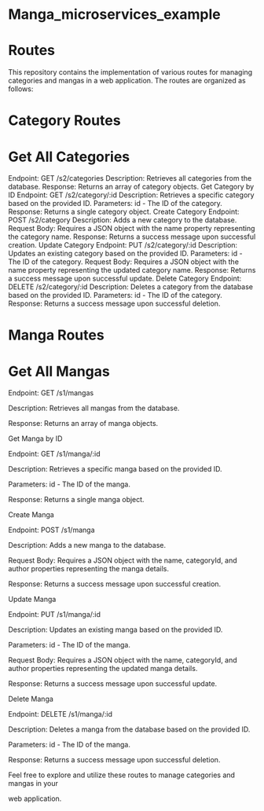 # Manga_microservices_example
 
# Routes
This repository contains the implementation of various routes for managing categories and mangas in a web application. The routes are organized as follows:

# Category Routes
# Get All Categories
Endpoint: GET /s2/categories
Description: Retrieves all categories from the database.
Response: Returns an array of category objects.
Get Category by ID
Endpoint: GET /s2/category/:id
Description: Retrieves a specific category based on the provided ID.
Parameters: id - The ID of the category.
Response: Returns a single category object.
Create Category
Endpoint: POST /s2/category
Description: Adds a new category to the database.
Request Body: Requires a JSON object with the name property representing the category name.
Response: Returns a success message upon successful creation.
Update Category
Endpoint: PUT /s2/category/:id
Description: Updates an existing category based on the provided ID.
Parameters: id - The ID of the category.
Request Body: Requires a JSON object with the name property representing the updated category name.
Response: Returns a success message upon successful update.
Delete Category
Endpoint: DELETE /s2/category/:id
Description: Deletes a category from the database based on the provided ID.
Parameters: id - The ID of the category.
Response: Returns a success message upon successful deletion.
# Manga Routes
# Get All Mangas
Endpoint: GET /s1/mangas

Description: Retrieves all mangas from the database.

Response: Returns an array of manga objects.

Get Manga by ID

Endpoint: GET /s1/manga/:id

Description: Retrieves a specific manga based on the provided ID.

Parameters: id - The ID of the manga.

Response: Returns a single manga object.

Create Manga

Endpoint: POST /s1/manga

Description: Adds a new manga to the database.

Request Body: Requires a JSON object with the name, categoryId, and author properties 
representing the manga details.

Response: Returns a success message upon successful creation.

Update Manga

Endpoint: PUT /s1/manga/:id

Description: Updates an existing manga based on the provided ID.

Parameters: id - The ID of the manga.

Request Body: Requires a JSON object with the name, categoryId, and author properties 
representing the updated manga details.

Response: Returns a success message upon successful update.

Delete Manga

Endpoint: DELETE /s1/manga/:id

Description: Deletes a manga from the database based on the provided ID.

Parameters: id - The ID of the manga.

Response: Returns a success message upon successful deletion.




Feel free to explore and utilize these routes to manage categories and mangas in your 

web application.